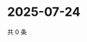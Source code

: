 # 2025-07-24

共 0 条

<!-- BEGIN ZHIHUVIDEO -->
<!-- 最后更新时间 Thu Jul 24 2025 13:18:35 GMT+0800 (China Standard Time) -->

<!-- END ZHIHUVIDEO -->
